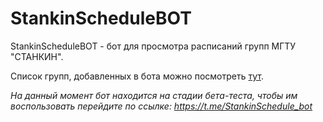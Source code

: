 # StankinScheduleBOT

StankinScheduleBOT - бот для просмотра расписаний групп МГТУ "СТАНКИН".

Список групп, добавленных в бота можно посмотреть [тут](https://drive.google.com/file/d/1jRj7Ru8fF3TioJc5JZ46512yr4YWR6ul/view?usp=sharing).

*На данный момент бот находится на стадии бета-теста, чтобы им воспользовать перейдите по ссылке: 
https://t.me/StankinSchedule_bot*
